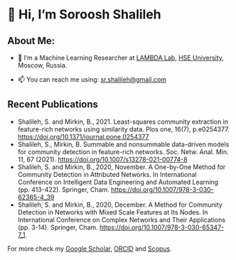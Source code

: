 # 👋 Hi, I’m Soroosh Shalileh 


## About Me:
  - 🌱 I’m a Machine Learning Researcher at [LAMBDA Lab](https://cs.hse.ru/en/lambda/), [HSE University](https://www.hse.ru/en/), Moscow, Russia. 


- 📫 You can reach me using: sr.shalileh@gmail.com 

## Recent Publications

- Shalileh, S. and Mirkin, B., 2021. Least-squares community extraction in feature-rich networks using similarity data. Plos one, 16(7), p.e0254377. https://doi.org/10.1371/journal.pone.0254377
- Shalileh, S., Mirkin, B. Summable and nonsummable data-driven models for community detection in feature-rich networks. Soc. Netw. Anal. Min. 11, 67 (2021). https://doi.org/10.1007/s13278-021-00774-8
- Shalileh, S. and Mirkin, B., 2020, November. A One-by-One Method for Community Detection in Attributed Networks. In International Conference on Intelligent Data Engineering and Automated Learning (pp. 413-422). Springer, Cham. https://doi.org/10.1007/978-3-030-62365-4_39 
- Shalileh, S. and Mirkin, B., 2020, December. A Method for Community Detection in Networks with Mixed Scale Features at Its Nodes. In International Conference on Complex Networks and Their Applications (pp. 3-14). Springer, Cham. https://doi.org/10.1007/978-3-030-65347-7_1.


For more check my [Google Scholar](), [ORCID](https://orcid.org/0000-0001-6226-4990) and [Scopus](https://www.scopus.com/authid/detail.uri?partnerID=HzOxMe3b&authorId=57202057084&origin=inward).




<!---
Sorooshi/Sorooshi is a ✨ special ✨ repository because its `README.md` (this file) appears on your GitHub profile.
You can click the Preview link to take a look at your changes.
--->
